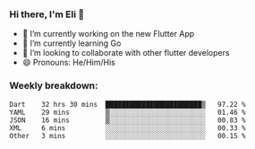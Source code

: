 ### Hi there, I'm Eli 👋
- 🔭 I’m currently working on the new Flutter App
- 🌱 I’m currently learning Go
- 🦄 I’m looking to collaborate with other flutter developers
- 😄 Pronouns: He/Him/His

### Weekly breakdown:
<!--START_SECTION:waka-->

```text
Dart    32 hrs 30 mins  ████████████████████████▒   97.22 %
YAML    29 mins         ▒░░░░░░░░░░░░░░░░░░░░░░░░   01.46 %
JSON    16 mins         ▒░░░░░░░░░░░░░░░░░░░░░░░░   00.83 %
XML     6 mins          ░░░░░░░░░░░░░░░░░░░░░░░░░   00.33 %
Other   3 mins          ░░░░░░░░░░░░░░░░░░░░░░░░░   00.15 %
```

<!--END_SECTION:waka-->
